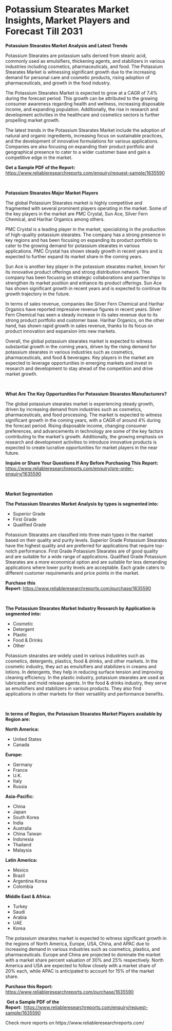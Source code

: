 <p><h1>Potassium Stearates Market Insights, Market Players and Forecast Till 2031</h1></p><p><strong>Potassium Stearates Market Analysis and Latest Trends</strong></p>
<p><p>Potassium Stearates are potassium salts derived from stearic acid, commonly used as emulsifiers, thickening agents, and stabilizers in various industries including cosmetics, pharmaceuticals, and food. The Potassium Stearates Market is witnessing significant growth due to the increasing demand for personal care and cosmetic products, rising adoption of pharmaceuticals, and growth in the food industry.</p><p>The Potassium Stearates Market is expected to grow at a CAGR of 7.4% during the forecast period. This growth can be attributed to the growing consumer awareness regarding health and wellness, increasing disposable income, and expanding population. Additionally, the rise in research and development activities in the healthcare and cosmetics sectors is further propelling market growth.</p><p>The latest trends in the Potassium Stearates Market include the adoption of natural and organic ingredients, increasing focus on sustainable practices, and the development of innovative formulations for various applications. Companies are also focusing on expanding their product portfolio and geographical presence to cater to a wider customer base and gain a competitive edge in the market.</p></p>
<p><strong>Get a Sample PDF of the Report:&nbsp;</strong> <a href="https://www.reliableresearchreports.com/enquiry/request-sample/1635590">https://www.reliableresearchreports.com/enquiry/request-sample/1635590</a></p>
<p>&nbsp;</p>
<p><strong>Potassium Stearates Major Market Players</strong></p>
<p><p>The global Potassium Stearates market is highly competitive and fragmented with several prominent players operating in the market. Some of the key players in the market are PMC Crystal, Sun Ace, Silver Fern Chemical, and Harihar Organics among others.</p><p>PMC Crystal is a leading player in the market, specializing in the production of high-quality potassium stearates. The company has a strong presence in key regions and has been focusing on expanding its product portfolio to cater to the growing demand for potassium stearates in various applications. PMC Crystal has shown steady growth in recent years and is expected to further expand its market share in the coming years.</p><p>Sun Ace is another key player in the potassium stearates market, known for its innovative product offerings and strong distribution network. The company has been focusing on strategic collaborations and partnerships to strengthen its market position and enhance its product offerings. Sun Ace has shown significant growth in recent years and is expected to continue its growth trajectory in the future.</p><p>In terms of sales revenue, companies like Silver Fern Chemical and Harihar Organics have reported impressive revenue figures in recent years. Silver Fern Chemical has seen a steady increase in its sales revenue due to its strong product portfolio and customer base. Harihar Organics, on the other hand, has shown rapid growth in sales revenue, thanks to its focus on product innovation and expansion into new markets.</p><p>Overall, the global potassium stearates market is expected to witness substantial growth in the coming years, driven by the rising demand for potassium stearates in various industries such as cosmetics, pharmaceuticals, and food & beverages. Key players in the market are expected to leverage opportunities in emerging markets and invest in research and development to stay ahead of the competition and drive market growth.</p></p>
<p>&nbsp;</p>
<p><strong>What Are The Key Opportunities For Potassium Stearates Manufacturers?</strong></p>
<p><p>The global potassium stearates market is experiencing steady growth, driven by increasing demand from industries such as cosmetics, pharmaceuticals, and food processing. The market is expected to witness significant growth in the coming years, with a CAGR of around 4% during the forecast period. Rising disposable income, changing consumer preferences, and advancements in technology are some of the key factors contributing to the market's growth. Additionally, the growing emphasis on research and development activities to introduce innovative products is expected to create lucrative opportunities for market players in the near future.</p></p>
<p><strong>Inquire or Share Your Questions If Any Before Purchasing This Report:</strong> <a href="https://www.reliableresearchreports.com/enquiry/pre-order-enquiry/1635590">https://www.reliableresearchreports.com/enquiry/pre-order-enquiry/1635590</a></p>
<p>&nbsp;</p>
<p><strong>Market Segmentation</strong></p>
<p><strong>The Potassium Stearates Market Analysis by types is segmented into:</strong></p>
<p><ul><li>Superior Grade</li><li>First Grade</li><li>Qualified Grade</li></ul></p>
<p><p>Potassium Stearates are classified into three main types in the market based on their quality and purity levels. Superior Grade Potassium Stearates have the highest quality and are preferred for applications that require top-notch performance. First Grade Potassium Stearates are of good quality and are suitable for a wide range of applications. Qualified Grade Potassium Stearates are a more economical option and are suitable for less demanding applications where lower purity levels are acceptable. Each grade caters to different customer requirements and price points in the market.</p></p>
<p><strong>Purchase this Report:&nbsp;</strong><a href="https://www.reliableresearchreports.com/purchase/1635590">https://www.reliableresearchreports.com/purchase/1635590</a></p>
<p>&nbsp;</p>
<p><strong>The Potassium Stearates Market Industry Research by Application is segmented into:</strong></p>
<p><ul><li>Cosmetic</li><li>Detergent</li><li>Plastic</li><li>Food & Drinks</li><li>Other</li></ul></p>
<p><p>Potassium stearates are widely used in various industries such as cosmetics, detergents, plastics, food & drinks, and other markets. In the cosmetic industry, they act as emulsifiers and stabilizers in creams and lotions. In detergents, they help in reducing surface tension and improving cleaning efficiency. In the plastic industry, potassium stearates are used as lubricants and mold release agents. In the food & drinks industry, they serve as emulsifiers and stabilizers in various products. They also find applications in other markets for their versatility and performance benefits.</p></p>
<p>&nbsp;</p>
<p><strong>In terms of Region, the Potassium Stearates Market Players available by Region are:</strong></p>
<p>
    <p> <strong> North America: </strong>
        <ul>
            <li>United States</li>
            <li>Canada</li>
        </ul>
        </p> 
    <p> <strong> Europe: </strong>
        <ul>
            <li>Germany</li>
            <li>France</li>
            <li>U.K.</li>
            <li>Italy</li>
            <li>Russia</li>
        </ul>
        </p> 
    <p> <strong> Asia-Pacific: </strong>
        <ul>
            <li>China</li>
            <li>Japan</li>
            <li>South Korea</li>
            <li>India</li>
            <li>Australia</li>
            <li>China Taiwan</li>
            <li>Indonesia</li>
            <li>Thailand</li>
            <li>Malaysia</li>
        </ul>
        </p> 
    <p> <strong> Latin America: </strong>
        <ul>
            <li>Mexico</li>
            <li>Brazil</li>
            <li>Argentina Korea</li>
            <li>Colombia</li>
        </ul>
        </p> 
    <p> <strong> Middle East & Africa: </strong>
        <ul>
            <li>Turkey</li>
            <li>Saudi</li>
            <li>Arabia</li>
            <li>UAE</li>
            <li>Korea</li>
        </ul>
    </p>
    </p>
<p><p>The potassium stearates market is expected to witness significant growth in the regions of North America, Europe, USA, China, and APAC due to increasing demand in various industries such as cosmetics, plastics, and pharmaceuticals. Europe and China are projected to dominate the market with a market share percent valuation of 30% and 25% respectively. North America and USA are expected to follow closely with a market share of 20% each, while APAC is anticipated to account for 15% of the market share.</p></p>
<p><strong>Purchase this Report: </strong><a href="https://www.reliableresearchreports.com/purchase/1635590">https://www.reliableresearchreports.com/purchase/1635590</a></p>
<p>&nbsp;<strong>Get a Sample PDF of the Report:&nbsp;&nbsp;</strong><a href="https://www.reliableresearchreports.com/enquiry/request-sample/1635590">https://www.reliableresearchreports.com/enquiry/request-sample/1635590</a></p>
<p><strong></strong></p>
<p>Check more reports on https://www.reliableresearchreports.com/</p>